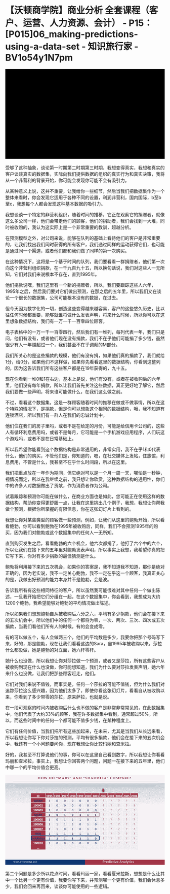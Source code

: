 # 【沃顿商学院】商业分析 全套课程（客户、运营、人力资源、会计） - P15：[P015]06_making-predictions-using-a-data-set - 知识旅行家 - BV1o54y1N7pm

![](img/73cfc416db49691bfe9c47e81e03fea8_0.png)

受够了这种抽象，谈论第一时期第二时期第三时期，我想变得真实，我想和真实的客户谈谈真实的数据集，实际向我们提供数据的组织的真实行为和真实决策，我将从一个非营利的背景开始，你可能会发现你可能不会有吸引力。

从某种意义上说，这并不重要，让我给你一些细节，然后当我们把数据集作为一个整体来看时，你会发现它适用于各种不同的设置，利润非营利，国内国际，b至b至c，我想每个人都会发现这种基本数据的吸引力。

我想谈谈一个特定的非营利组织，随着时间的推移，它正在观察它的捐赠者，就像这么多公司一样，他们会带走他们的顾客，他们的捐助者，我们会找到一大堆，同时被收购的，我认为这实际上是一个非常重要的教训，超越分析。

在预测模型之外，对公司来说，能够在队列的基础上看待他们的客户是非常重要的，让我们找出我们同时获得的所有客户，我们通过同样的运动获得它们，也可能是通过同一个渠道，或者他们都和我们做了同样的第一次购买。

在这种情况下，这将是一个基于时间的队列，我们要看看一群捐赠者，他们第一次向这个非营利组织捐款，在一千九百九十五，所以换句话说，我们对这些人一无所知，它们对我们来说根本不存在，直到1995年。

他们捐款说嘿，我们这里有一个新的捐赠者，所以，我们要跟踪这些人六年，1995年之后，然后我们要对它们做出预测，在那之后的五年里，所以我们又在谈论一个很长的数据集，公司可能根本没有的数据，在过去。

但今天因为数字化的一切，创造这些变得越来越容易，客户的这些悠久历史，比以往任何时候都重要，能够就谁将做什么发表声明，将来什么时候，所以你可以在这里想象数据结构，我们有一万一千一百零四位顾客。

电子表格中的一万一千一百零四行，然后我们有一堆列，每列代表一年，我们只是问，他们有没有，或者他们现在没有捐款，我们不在乎他们可能捐了多少钱，虽然很少有人一年赚超过一个，我们甚至不在乎调频的M部分。

我们所关心的是这些捐款的规模，他们有没有捐，如果他们真的捐款了，我们就给1分，给0分，如果他们不这样做，如果你先看看这里的数据结构，你看到这整列的，因为这告诉我们所有这些客户都是在19年获得的，九十五。

现在你看到一堆0和1在右边，基本上是说，他们有没有，或者在被收购后的六年里，他们没有每年捐款，所以让我们首先关注这些数据，真正更好地了解它，然后我们要做一些声明，将来谁可能做什么，在我们这么做之前。

不过，看看这个数据集，这是一群顾客随着时间的推移在做或不做事情，所以在这个特殊的情况下，是捐款，但是你可以想象这个相同的数据结构，哦，我不知道有连锁酒店，所以我们有一群人在我们的忠诚计划中。

他们住在我们的房子里吗，或者不是在给定的月份，可能是给信用卡公司的，这些人有循环利息费用吗，或者不是每月，它可能是一个手机游戏应用程序，人们玩这个游戏吗，或者不是在日常基础上。

所以我希望你能看到这个数据结构是非常通用的，非常实用，我不在乎1和0代表什么，他们的购买，不管他们是，你知道的，嗯，在社交媒体上发帖，住旅馆，利息费用，不管是什么，我甚至不在乎什么时间段，所以在这里。

我们把重点放在一年作为期间，但它绝对可以是一个月一周一天，哪怕是一秒钟，视情况而定，所以在我继续之前，我只想让你欣赏，这种数据结构的通用性，你们中的许多人对数据做出了贡献，作为消费者作为公司。

试着跟踪和预测你可能在做什么，在商业方面也是如此，您可能正在使用这样的数据结构，帮助你变得更舒服一点，让我在这里挑出几个例子，我想，我想让你帮我做个预测，根据你所掌握的有限信息，你在这张幻灯片上看到的。

我想让你对某些类型的顾客做一些预测，例如，让我们从这里的鲍勃开始，所以看看鲍勃，你可以看到鲍勃在1995年被收购后，同样，我们不会预测1995年的购买，因为我们对鲍勃或这个数据集中的任何人一无所知。

直到购买发生之后，看看鲍勃的六个机会，他六次都捐了，他打了六个中的六个，所以让我们在接下来的五年里对鲍勃发表声明，所以事实上我想，我希望你真的把它写下来，你对有多少捐款的最佳猜测是什么。

鲍勃将利用接下来的五次机会，如果你的答案是，我不知道我不知道，那你是绝对正确的，因为老实说，我不一定关心鲍勃，我不一定在乎这一个顾客，我真正关心的是，我做出好预测的能力本身并不是鲍勃，会是波。

告诉我所有有这些相同特征的客户，所以虽然我可能很难对其中任何一个做出陈述，一旦我开始把它们分组在一起，在这个数据集中，你会看到，我想成为大约1200个鲍勃，我希望能够对鲍勃的平均情况做出陈述。

所以如果我们想想鲍勃自从被收购后六分之六，平均有多少捐款，他们会在接下来的五次机会中，所以他们中的任何一个都将为零，一次、两次、三次、四次或五次捐款，当我们看他们所有人的时候，有的会变成零。

有的可以做五个，有人会做两三个，他们的平均数是多少，我要你把那个号码写下来，好的，那是鲍勃，现在让我们看看这边的Sara，自1995年被收购以来，莎拉什么都没做，她是鲍勃的对立面，她六杆零杆。

她什么也没做，所以我想让你对莎拉做一个预测，或者又是莎拉，所有这些客户从被收购到现在什么也没做，你可能想知道，我们为什么要对莎拉发表声明，她六年来什么也没做，让我们把那些顾客赶走，他们。

它们对我们来说不值钱，而事实是，任何一个莎拉的可能不值钱，但为什么我们对追踪莎拉这么感兴趣，因为他们太多了，即使你看这张幻灯片，看看自从被收购以来，你看到了多少带零的莎拉，原来萨拉，也就是说。

在一段可观察的时间内被收购后什么也不做的客户是非常非常常见的，在此数据集中，他们代表了大约33%的顾客，我在许多数据集中看到，通常超过50%，所以，而这些时间中的任何一个都可能不值多少钱，在某种程度上。

它们有任何价值，当我们把所有这些加起来，在未来，尤其是当我们从长远来看，所以我想让你写下你对莎拉的预测，平均有很多捐款，他们会在接下来的五次机会中，我还有一个小问题要问你，现在我想让你比较玛丽和查米拉。

好的，我甚至不打算说他们的事，你可以在这里自己看到数字，所以我想让你看看玛丽和查米拉，事实上，我想让你回答两个问题，问题一在接下来的五年里，他们中哪一个的平均价值会更高。

![](img/73cfc416db49691bfe9c47e81e03fea8_2.png)

第二个问题是多少所以花点时间，看看玛丽一家，看看夏米拉斯，想想是什么让其中一个比另一个更有价值，我要你写下来，并预测哪一个更有价值，我们会休息多少，我们会回来再回来，谈谈你可能使用的一些逻辑。
